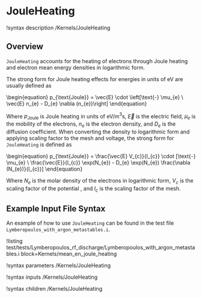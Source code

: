 # JouleHeating

!syntax description /Kernels/JouleHeating

## Overview

`JouleHeating` accounts for the heating of electrons through Joule heating
and electron mean energy densities in logarithmic form.

The strong form for Joule heating effects for energies in units of eV are
usually defined as

\begin{equation}
p_{\text{Joule}} = \vec{E} \cdot \left[\text{-} \mu_{e} \ \vec{E} n_{e} -
                           D_{e} \nabla (n_{e})\right]
\end{equation}

Where $p_{\text{Joule}}$ is Joule heating in units of eV/m$^{3}$s, $\vec{E}$ is the electric field, $\mu_{e}$ is the mobility of the electrons, $n_{e}$ is
the electron density, and $D_{e}$ is the diffusion coefficient. When converting
the density to logarithmic form and applying scaling factor to the mesh and voltage,
the strong form for `JouleHeating` is defined as

\begin{equation}
p_{\text{Joule}} = \frac{\vec{E} V_{c}}{l_{c}} \cdot [\text{-} \mu_{e} \ \frac{\vec{E}}{l_{c}} \exp(N_{e}) -
                           D_{e} \exp(N_{e}) \frac{\nabla (N_{e})}{l_{c}}]
\end{equation}

Where $N_{e}$ is the molar density of the electrons in logarithmic form, $V_{c}$ is the
scaling factor of the potential , and $l_{c}$ is the scaling factor of the mesh.

## Example Input File Syntax

An example of how to use `JouleHeating` can be found in the
test file `Lymberopoulos_with_argon_metastables.i`.

!listing test/tests/Lymberopoulos_rf_discharge/Lymberopoulos_with_argon_metastables.i block=Kernels/mean_en_joule_heating

!syntax parameters /Kernels/JouleHeating

!syntax inputs /Kernels/JouleHeating

!syntax children /Kernels/JouleHeating
